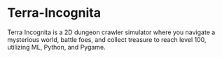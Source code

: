 # Terra-Incognita
Terra Incognita is a 2D dungeon crawler simulator where you navigate a mysterious world, battle foes, and collect treasure to reach level 100, utilizing ML, Python, and Pygame.
